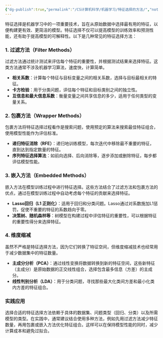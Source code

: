 ```yaml
---
{"dg-publish":true,"permalink":"/CS计算机科学/机器学习/特征选择的方法/","noteIcon":"","created":"2024-06-22T21:50:30.750+08:00","updated":"2024-04-23T00:10:07.000+08:00"}
---
```



特征选择是机器学习中的一项重要技术，旨在从原始数据中选择最有用的特征，以便构建更有效、更简洁的模型。特征选择不仅可以提高模型的训练效率和预测性能，还有助于提高模型的可解释性。以下是几种常见的特征选择方法：

### 1. 过滤方法（Filter Methods）

过滤方法通过统计测试来评估每个特征的重要性，并根据测试结果来选择特征。这类方法通常不涉及机器学习算法，速度快，计算简单。

- **相关系数**：计算每个特征与目标变量之间的相关系数，选择与目标最相关的特征。
- **卡方检验**：用于分类问题，评估每个特征和目标类别之间的独立性。
- **互信息和最大信息系数**：衡量变量之间共享信息的多少，适用于任何类型的变量关系。

### 2. 包裹方法（Wrapper Methods）

包裹方法将特征选择过程看作是搜索问题，使用预定的算法来搜索最佳特征组合，使用模型性能作为评估标准。

- **递归特征消除（RFE）**：递归地训练模型，每次迭代中移除最不重要的特征，直到达到指定数量的特征。
- **序列特征选择算法**：如前向选择、后向消除等，逐步添加或删除特征，每步都评估模型性能。

### 3. 嵌入方法（Embedded Methods）

嵌入方法在模型训练过程中进行特征选择。这些方法结合了过滤方法和包裹方法的优点，通过在模型训练过程中自动考虑每个特征的贡献来选择特征。

- **Lasso回归（L1 正则化）**：适用于回归和分类问题。Lasso通过对系数施加L1惩罚，促使不重要的特征的系数趋向于零。
- **决策树、随机森林等**：树模型在构建过程中评估特征的重要性，可以根据特征的重要性得分来选择特征。

### 4. 维度缩减

虽然不严格是特征选择方法，因为它们转换了特征空间，但维度缩减技术也经常用于减少数据集中的特征数量。

- **主成分分析（PCA）**：通过线性变换将数据转换到新的特征空间，这些新特征（主成分）是原始数据的正交线性组合，选择包含最多信息（方差）的主成分。
- **线性判别分析（LDA）**：用于分类问题，寻找那些最大化类间方差和最小化类内方差的特征组合。

### 实践应用

选择合适的特征选择方法依赖于具体的数据集、问题类型（回归、分类）以及所需模型的类型。在实践中，通常建议结合使用多种方法，例如先用过滤方法减少特征数量，再用包裹或嵌入方法优化特征组合。这样可以在保持模型性能的同时，减少计算成本和避免过拟合。